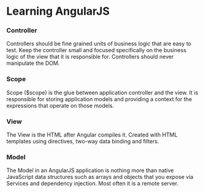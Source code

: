 Learning AngularJS
===========

### Controller

Controllers should be fine grained units of business logic that are easy to test. Keep the controller small and focused
specifically on the business logic of the view that it is responsible for. Controllers should never manipulate the DOM.

### Scope

Scope ($scope) is the glue between application controller and the view. It is responsible for storing application models
and providing a context for the expressions that operate on those models.

### View

The View is the HTML after Angular compiles it. Created with HTML templates using directives, two-way data binding and filters.

### Model

The Model in an AngularJS application is nothing more than native JavaScript data structures such as arrays and objects
that you expose via Services and dependency injection. Most often it is a remote server.

